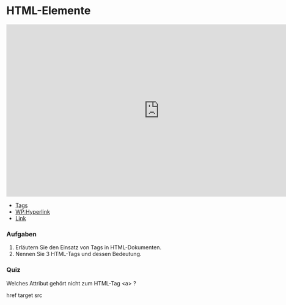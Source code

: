 # HTML-Elemente

<iframe width="800" height="450" src="https://www.youtube-nocookie.com/embed/1rjhqpDHGCM?showinfo=0" frameborder="0" allowfullscreen></iframe>

* [Tags](https://wiki.selfhtml.org/wiki/HTML/Regeln/Textauszeichnung)
* [WP:Hyperlink](https://de.wikipedia.org/wiki/Hyperlink)
* [Link](https://wiki.selfhtml.org/wiki/HTML/Textauszeichnung/a)

### Aufgaben

1. Erläutern Sie den Einsatz von Tags in HTML-Dokumenten.
2. Nennen Sie 3 HTML-Tags und dessen Bedeutung.

### Quiz

<quiz name="">
    <question>
        <p>Welches Attribut gehört nicht zum HTML-Tag &lt;a&gt; ?</p>
        <answer>href</answer>
        <answer>target</answer>
        <answer correct>src</answer>
    </question>
</quiz>



